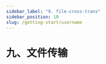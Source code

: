 ```yaml
---
sidebar_label: "9. file-cross-trans"
sidebar_position: 10
slug: /getting-start/username
---
```


# 九、文件传输

